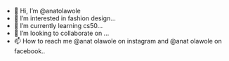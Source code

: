 - 👋 Hi, I’m @anatolawole
- 👀 I’m interested in fashion design...
- 🌱 I’m currently learning cs50...
- 💞️ I’m looking to collaborate on ...
- 📫 How to reach me @anat olawole on instagram and @anat olawole on facebook..

<!---
anatolawole/anatolawole is a ✨ special ✨ repository because its `README.md` (this file) appears on your GitHub profile.
You can click the Preview link to take a look at your changes.
--->
